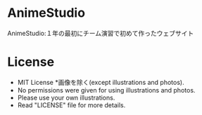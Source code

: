# AnimeStudio
AnimeStudio:１年の最初にチーム演習で初めて作ったウェブサイト

# License
- MIT License *画像を除く(except illustrations and photos).
- No permissions were given for using illustrations and photos.
- Please use your own illustrations.
- Read "LICENSE" file for more details.
